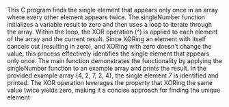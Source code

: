 
This C program finds the single element that appears only once in an array where every other element appears twice. The singleNumber function initializes a variable result to zero and then uses a loop to iterate through the array. Within the loop, the XOR operation (^) is applied to each element of the array and the current result. Since XORing an element with itself cancels out (resulting in zero), and XORing with zero doesn't change the value, this process effectively identifies the single element that appears only once. The main function demonstrates the functionality by applying the singleNumber function to an example array and prints the result. In the provided example array {4, 2, 7, 2, 4}, the single element 7 is identified and printed. The XOR operation leverages the property that XORing the same value twice yields zero, making it a concise approach for finding the unique element